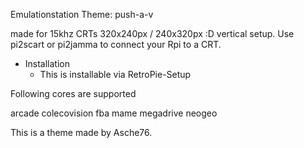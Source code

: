 Emulationstation Theme: push-a-v

made for 15khz CRTs 320x240px / 240x320px :D vertical setup.  Use pi2scart or pi2jamma to connect your Rpi to a CRT.

* Installation
  * This is installable via RetroPie-Setup

Following cores are supported

arcade
colecovision
fba
mame
megadrive
neogeo

This is a theme made by Asche76. 
